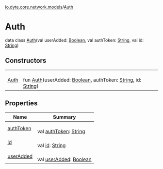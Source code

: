 [io.dyte.core.network.models](../index.md)/[Auth](index.md)

# Auth


data class [Auth](index.md)(val userAdded: [Boolean](https://kotlinlang.org/api/latest/jvm/stdlib/kotlin/-boolean/index.html), val authToken: [String](https://kotlinlang.org/api/latest/jvm/stdlib/kotlin/-string/index.html), val id: [String](https://kotlinlang.org/api/latest/jvm/stdlib/kotlin/-string/index.html))

## Constructors

| | |
|---|---|
| [Auth](-auth.md) | <br/>fun [Auth](-auth.md)(userAdded: [Boolean](https://kotlinlang.org/api/latest/jvm/stdlib/kotlin/-boolean/index.html), authToken: [String](https://kotlinlang.org/api/latest/jvm/stdlib/kotlin/-string/index.html), id: [String](https://kotlinlang.org/api/latest/jvm/stdlib/kotlin/-string/index.html)) |

## Properties

| Name | Summary |
|---|---|
| [authToken](auth-token.md) | <br/>val [authToken](auth-token.md): [String](https://kotlinlang.org/api/latest/jvm/stdlib/kotlin/-string/index.html) |
| [id](id.md) | <br/>val [id](id.md): [String](https://kotlinlang.org/api/latest/jvm/stdlib/kotlin/-string/index.html) |
| [userAdded](user-added.md) | <br/>val [userAdded](user-added.md): [Boolean](https://kotlinlang.org/api/latest/jvm/stdlib/kotlin/-boolean/index.html) |
